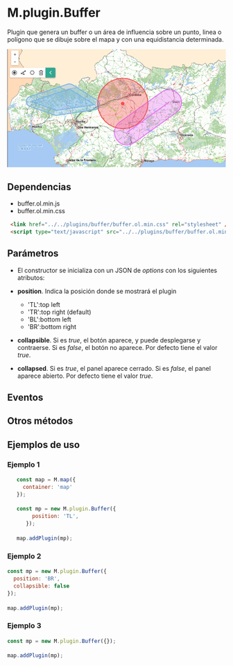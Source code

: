 # M.plugin.Buffer

Plugin que genera un buffer o un área de influencia sobre un punto, linea o polígono que se dibuje sobre el mapa y con una equidistancia determinada.

![Imagen1](../img/buffer_1.png)

## Dependencias

- buffer.ol.min.js
- buffer.ol.min.css


```html
 <link href="../../plugins/buffer/buffer.ol.min.css" rel="stylesheet" />
 <script type="text/javascript" src="../../plugins/buffer/buffer.ol.min.js"></script>
```

## Parámetros

- El constructor se inicializa con un JSON de _options_ con los siguientes atributos:

- **position**. Indica la posición donde se mostrará el plugin
    - 'TL':top left
    - 'TR':top right (default)
    - 'BL':bottom left
    - 'BR':bottom right

- **collapsible**. Si es *true*, el botón aparece, y puede desplegarse y contraerse. Si es *false*, el botón no aparece. Por defecto tiene el valor *true*.

- **collapsed**. Si es *true*, el panel aparece cerrado. Si es *false*, el panel aparece abierto. Por defecto tiene el valor *true*.


## Eventos


## Otros métodos


## Ejemplos de uso

### Ejemplo 1
```javascript
   const map = M.map({
     container: 'map'
   });

   const mp = new M.plugin.Buffer({
        position: 'TL',
      });

   map.addPlugin(mp);
```
### Ejemplo 2
```javascript
const mp = new M.plugin.Buffer({
  position: 'BR',
  collapsible: false
});

map.addPlugin(mp);
```
### Ejemplo 3
```javascript
const mp = new M.plugin.Buffer({});

map.addPlugin(mp);
```
